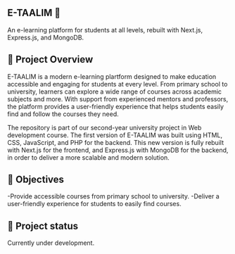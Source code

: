 

## E-TAALIM 🏫

An e-learning platform for students at all levels, rebuilt with Next.js, Express.js, and MongoDB.

## 🚀 Project Overview

E-TAALIM is a modern e-learning plartform designed to make education accessible and engaging for students at every level. From primary school to university, learners can explore a wide range of courses across academic subjects and more.
With support from experienced mentors and professors, the platform provides a user-friendly experience that helps students easily find and follow the courses they need.

The repository is part of our second-year university project in Web development course. The first version of E-TAALIM was built using HTML, CSS, JavaScript, and PHP for the backend. This new version is fully rebuilt with Next.js for the frontend, and Express.js with MongoDB for the backend, in order to deliver a more scalable and modern solution.


## 🎯 Objectives 

-Provide accessible courses from primary school to university.
-Deliver a user-friendly experience for students to easily find courses.

## 📂 Project status
Currently under development.


